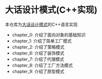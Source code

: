 # 大话设计模式(C++实现)

本仓库为[大话设计模式](https://book.douban.com/subject/2334288/)的C++语言实现

* chapter_0: 介绍了面向对象的基础知识
* chapter_1: 介绍了简单工厂模式
* chapter_2: 介绍了策略模式
* chapter_6: 介绍了装饰模式
* chapter_7: 介绍了代理模式
* chapter_8: 介绍了工厂方法模式
* chapter_9: 介绍了原型模式
